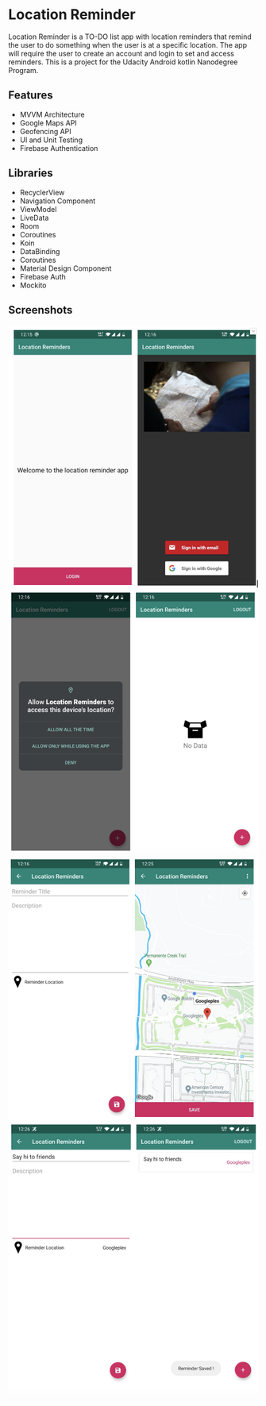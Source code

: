 # Location Reminder
Location Reminder is a TO-DO list app with location reminders that remind the user to do something when the user is at a specific location. The app will require the user to create an account and login to set and access reminders.
This  is a project for the Udacity Android kotlin Nanodegree Program.

## Features
- MVVM Architecture
- Google Maps API
- Geofencing API
- UI and Unit Testing
- Firebase Authentication

## Libraries
- RecyclerView
- Navigation Component
- ViewModel
- LiveData
- Room
- Coroutines
- Koin
- DataBinding
- Coroutines
- Material Design Component
- Firebase Auth
- Mockito


## Screenshots
![](screenshots/screen-shot-1.png)
![](screenshots/screen-shot-2.png)
![](screenshots/screen-shot-3.png)
![](screenshots/screen-shot-4.png)


